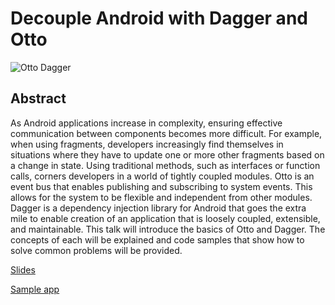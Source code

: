 Decouple Android with Dagger and Otto
=====================================
![Otto Dagger](https://raw.github.com/myotive/decouple-android-example/master/images/Otto_Dagger.png)

## Abstract
As Android applications increase in complexity, ensuring effective communication between components becomes more difficult. For example, when using fragments, developers increasingly find themselves in situations where they have to update one or more other fragments based on a change in state. Using traditional methods, such as interfaces or function calls, corners developers in a world of tightly coupled modules. Otto is an event bus that enables publishing and subscribing to system events. This allows for the system to be flexible and independent from other modules. Dagger is a dependency injection library for Android that goes the extra mile to enable creation of an application that is loosely coupled, extensible, and maintainable. This talk will introduce the basics of Otto and Dagger. The concepts of each will be explained and code samples that show how to solve common problems will be provided.

[Slides](https://docs.google.com/presentation/d/1Q5QvmWF2U7xh54rcTQdVx1jE_eRN-VRqZF5CWObJQ5s/edit?usp=sharing)

[Sample app](https://github.com/myotive/decouple-android-example)
